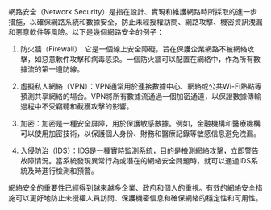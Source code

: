 

網路安全（Network Security）是指在設計、實現和維護網路時所採取的進一步措施，以確保網路系統和數據安全，防止未經授權訪問、網路攻擊、機密資訊洩漏和惡意軟件等風險。以下是幾個網路安全的例子：

1. 防火牆（Firewall）：它是一個線上安全障礙，旨在保護企業網路不被網絡攻擊，如惡意軟件攻擊和病毒感染。一個防火牆可以配置在網絡中，作為所有數據流的第一道防線。

2. 虛擬私人網絡（VPN）：VPN通常用於連接數據中心、網絡或公共Wi-Fi熱點等預測共享網絡的場合。VPN將所有數據流通過一個加密通道，以保證數據傳輸過程中不受竊聽和截獲攻擊的影響。

3. 加密：加密是一種安全屏障，用於保護敏感數據。例如，金融機構和醫療機構可以使用加密技術，以保護個人身份、財務和醫療記錄等敏感信息避免洩漏。

4. 入侵防治（IDS）：IDS是一種實時監測系統，目的是檢測網絡攻擊，立即警告故障情況。當系統發現異常行為或潛在的網絡安全問題時，就可以通過IDS系統及時進行檢測和預警。

網絡安全的重要性已經得到越來越多企業、政府和個人的重視。有效的網絡安全措施可以更好地防止未授權人員訪問、保護機密信息和確保網絡的穩定性和可用性。